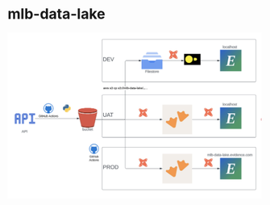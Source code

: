 # mlb-data-lake

![high level architecture](https://github.com/zashirah/mlb-data-lake/blob/main/images/high-level-architecture-diagram.png)